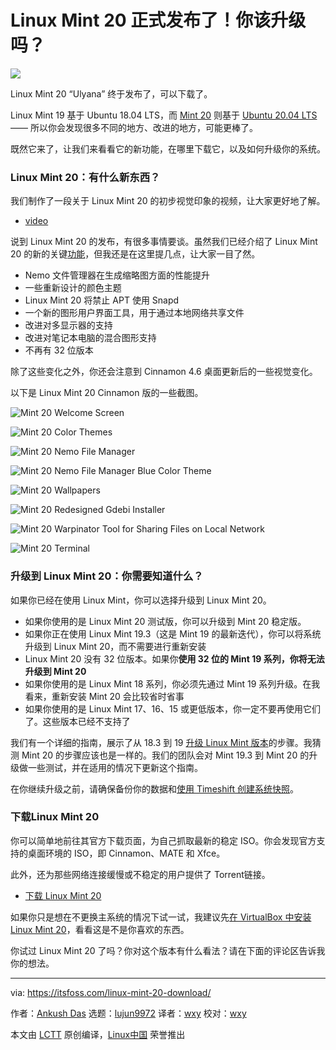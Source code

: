 [#]: collector: (lujun9972)
[#]: translator: (wxy)
[#]: reviewer: (wxy)
[#]: publisher: ( )
[#]: url: ( )
[#]: subject: (Linux Mint 20 is Officially Available Now! The Performance and Visual Improvements Make it an Exciting New Release)
[#]: via: (https://itsfoss.com/linux-mint-20-download/)
[#]: author: (Ankush Das https://itsfoss.com/author/ankush/)

Linux Mint 20 正式发布了！你该升级吗？
======

![](https://img.linux.net.cn/data/attachment/album/202007/03/083110avnb4rwi0rwzh56r.jpg)

Linux Mint 20 “Ulyana” 终于发布了，可以下载了。

Linux Mint 19 基于 Ubuntu 18.04 LTS，而 [Mint 20][1] 则基于 [Ubuntu 20.04 LTS][2] —— 所以你会发现很多不同的地方、改进的地方，可能更棒了。

既然它来了，让我们来看看它的新功能，在哪里下载它，以及如何升级你的系统。

### Linux Mint 20：有什么新东西？

我们制作了一段关于 Linux Mint 20 的初步视觉印象的视频，让大家更好地了解。

- [video](https://youtu.be/7knHfN-NUZk)

说到 Linux Mint 20 的发布，有很多事情要谈。虽然我们已经介绍了 Linux Mint 20 的新的关键[功能][1]，但我还是在这里提几点，让大家一目了然。

  * Nemo 文件管理器在生成缩略图方面的性能提升
  * 一些重新设计的颜色主题
  * Linux Mint 20 将禁止 APT 使用 Snapd
  * 一个新的图形用户界面工具，用于通过本地网络共享文件
  * 改进对多显示器的支持
  * 改进对笔记本电脑的混合图形支持
  * 不再有 32 位版本

除了这些变化之外，你还会注意到 Cinnamon 4.6 桌面更新后的一些视觉变化。

以下是 Linux Mint 20 Cinnamon 版的一些截图。

![Mint 20 Welcome Screen][4]

![Mint 20 Color Themes][5]

![Mint 20 Nemo File Manager][6]

![Mint 20 Nemo File Manager Blue Color Theme][7]

![Mint 20 Wallpapers][8]

![Mint 20 Redesigned Gdebi Installer][9]

![Mint 20 Warpinator Tool for Sharing Files on Local Network][10]

![Mint 20 Terminal][11]

### 升级到 Linux Mint 20：你需要知道什么？

如果你已经在使用 Linux Mint，你可以选择升级到 Linux Mint 20。

  * 如果你使用的是 Linux Mint 20 测试版，你可以升级到 Mint 20 稳定版。
  * 如果你正在使用 Linux Mint 19.3（这是 Mint 19 的最新迭代），你可以将系统升级到 Linux Mint 20，而不需要进行重新安装
  * Linux Mint 20 没有 32 位版本。如果你**使用 32 位的 Mint 19 系列，你将无法升级到 Mint 20**
  * 如果你使用的是 Linux Mint 18 系列，你必须先通过 Mint 19 系列升级。在我看来，重新安装 Mint 20 会比较省时省事
  * 如果你使用的是 Linux Mint 17、16、15 或更低版本，你一定不要再使用它们了。这些版本已经不支持了

我们有一个详细的指南，展示了从 18.3 到 19 [升级 Linux Mint 版本][12]的步骤。我猜测 Mint 20 的步骤应该也是一样的。我们的团队会对 Mint 19.3 到 Mint 20 的升级做一些测试，并在适用的情况下更新这个指南。

在你继续升级之前，请确保备份你的数据和[使用 Timeshift 创建系统快照][13]。

### 下载Linux Mint 20

你可以简单地前往其官方下载页面，为自己抓取最新的稳定 ISO。你会发现官方支持的桌面环境的 ISO，即 Cinnamon、MATE 和 Xfce。

此外，还为那些网络连接缓慢或不稳定的用户提供了 Torrent链接。

- [下载 Linux Mint 20][14]

如果你只是想在不更换主系统的情况下试一试，我建议先[在 VirtualBox 中安装 Linux Mint 20][15]，看看这是不是你喜欢的东西。

你试过 Linux Mint 20 了吗？你对这个版本有什么看法？请在下面的评论区告诉我你的想法。

--------------------------------------------------------------------------------

via: https://itsfoss.com/linux-mint-20-download/

作者：[Ankush Das][a]
选题：[lujun9972][b]
译者：[wxy](https://github.com/wxy)
校对：[wxy](https://github.com/wxy)

本文由 [LCTT](https://github.com/LCTT/TranslateProject) 原创编译，[Linux中国](https://linux.cn/) 荣誉推出

[a]: https://itsfoss.com/author/ankush/
[b]: https://github.com/lujun9972
[1]: https://linux.cn/article-12297-1.html
[2]: https://itsfoss.com/download-ubuntu-20-04/
[3]: https://www.youtube.com/c/itsfoss?sub_confirmation=1
[4]: https://i2.wp.com/itsfoss.com/wp-content/uploads/2020/06/mint-20-welcome-screen.png?fit=800%2C397&ssl=1
[5]: https://i0.wp.com/itsfoss.com/wp-content/uploads/2020/06/mint-20-color-themes.png?fit=800%2C396&ssl=1
[6]: https://i1.wp.com/itsfoss.com/wp-content/uploads/2020/06/mint-20-nemo-file-manager.png?fit=800%2C397&ssl=1
[7]: https://i0.wp.com/itsfoss.com/wp-content/uploads/2020/06/mint-20-nemo-file-manager-blue-color-theme.png?fit=800%2C450&ssl=1
[8]: https://i1.wp.com/itsfoss.com/wp-content/uploads/2020/06/mint-20-wallpapers.png?fit=800%2C450&ssl=1
[9]: https://i0.wp.com/itsfoss.com/wp-content/uploads/2020/06/mint-20-redesigned-gdebi-installer.png?fit=800%2C582&ssl=1
[10]: https://i1.wp.com/itsfoss.com/wp-content/uploads/2020/06/mint-20-warpinator.png?fit=800%2C397&ssl=1
[11]: https://i1.wp.com/itsfoss.com/wp-content/uploads/2020/06/mint-20-terminal.png?fit=800%2C540&ssl=1
[12]: https://itsfoss.com/upgrade-linux-mint-version/
[13]: https://itsfoss.com/backup-restore-linux-timeshift/
[14]: https://linuxmint.com/download.php
[15]: https://itsfoss.com/install-linux-mint-in-virtualbox/
